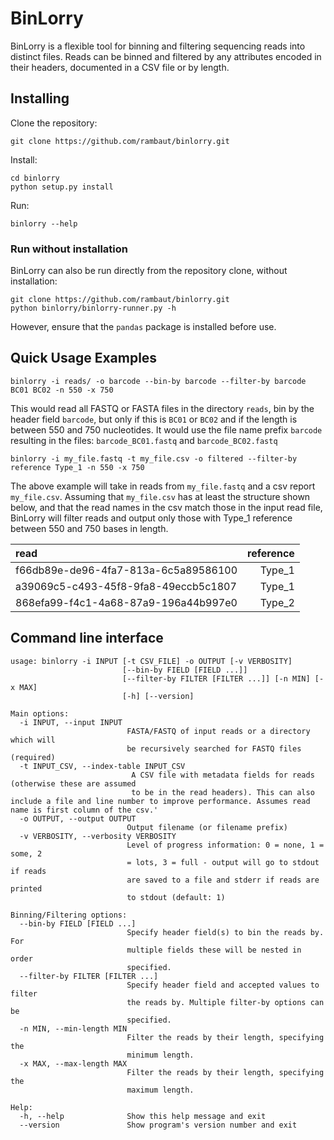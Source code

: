 # BinLorry

BinLorry is a flexible tool for binning and filtering sequencing reads into distinct files. Reads can be binned and filtered by any
attributes encoded in their headers, documented in a CSV file or by length.

## Installing

Clone the repository:
```
git clone https://github.com/rambaut/binlorry.git
```

Install:
```
cd binlorry
python setup.py install
```

Run:
```
binlorry --help
```

### Run without installation

BinLorry can also be run directly from the repository clone, without installation:
```
git clone https://github.com/rambaut/binlorry.git
python binlorry/binlorry-runner.py -h
```
However, ensure that the ``pandas`` package is installed before use.


## Quick Usage Examples

```
binlorry -i reads/ -o barcode --bin-by barcode --filter-by barcode BC01 BC02 -n 550 -x 750
```

This would read all FASTQ or FASTA files in the directory `reads`, bin by the header field `barcode`, but only if this is `BC01` or `BC02` and if the length is between 550 and 750 nucleotides.
It would use the file name prefix `barcode` resulting in the files: `barcode_BC01.fastq` and `barcode_BC02.fastq`

```
binlorry -i my_file.fastq -t my_file.csv -o filtered --filter-by reference Type_1 -n 550 -x 750
```

The above example will take in reads from ``my_file.fastq`` and a csv report ``my_file.csv``. Assuming that ``my_file.csv`` has at least the structure shown below, and that the read names in the csv match those in the input read file, BinLorry will filter reads and output only those with Type_1 reference between 550 and 750 bases in length.

| read                                 | reference | 
|:--------------------------------------|-----------:| 
| f66db89e-de96-4fa7-813a-6c5a89586100 | Type_1    | 
| a39069c5-c493-45f8-9fa8-49eccb5c1807 | Type_1    | 
| 868efa99-f4c1-4a68-87a9-196a44b997e0 | Type_2    | 



## Command line interface
```
usage: binlorry -i INPUT [-t CSV_FILE] -o OUTPUT [-v VERBOSITY]
                         [--bin-by FIELD [FIELD ...]]
                         [--filter-by FILTER [FILTER ...]] [-n MIN] [-x MAX]
                         [-h] [--version]

Main options:
  -i INPUT, --input INPUT
                          FASTA/FASTQ of input reads or a directory which will
                          be recursively searched for FASTQ files (required)
  -t INPUT_CSV, --index-table INPUT_CSV
                           A CSV file with metadata fields for reads (otherwise these are assumed
                           to be in the read headers). This can also include a file and line number to improve performance. Assumes read name is first column of the csv.'
  -o OUTPUT, --output OUTPUT
                          Output filename (or filename prefix)
  -v VERBOSITY, --verbosity VERBOSITY
                          Level of progress information: 0 = none, 1 = some, 2
                          = lots, 3 = full - output will go to stdout if reads
                          are saved to a file and stderr if reads are printed
                          to stdout (default: 1)

Binning/Filtering options:
  --bin-by FIELD [FIELD ...]
                          Specify header field(s) to bin the reads by. For
                          multiple fields these will be nested in order
                          specified.
  --filter-by FILTER [FILTER ...]
                          Specify header field and accepted values to filter
                          the reads by. Multiple filter-by options can be
                          specified.
  -n MIN, --min-length MIN
                          Filter the reads by their length, specifying the
                          minimum length.
  -x MAX, --max-length MAX
                          Filter the reads by their length, specifying the
                          maximum length.

Help:
  -h, --help              Show this help message and exit
  --version               Show program's version number and exit
```
